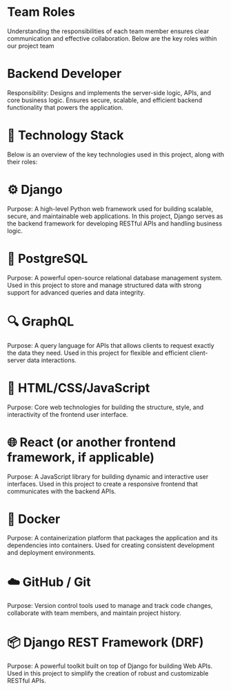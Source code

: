 # Team Roles
Understanding the responsibilities of each team member ensures clear communication and effective collaboration. Below are the key roles within our project team
# Backend Developer
Responsibility:
Designs and implements the server-side logic, APIs, and core business logic. Ensures secure, scalable, and efficient backend functionality that powers the application.

# 🧰 Technology Stack
Below is an overview of the key technologies used in this project, along with their roles:

# ⚙️ Django
Purpose: A high-level Python web framework used for building scalable, secure, and maintainable web applications. In this project, Django serves as the backend framework for developing RESTful APIs and handling business logic.

# 🐘 PostgreSQL
Purpose: A powerful open-source relational database management system. Used in this project to store and manage structured data with strong support for advanced queries and data integrity.

# 🔍 GraphQL
Purpose: A query language for APIs that allows clients to request exactly the data they need. Used in this project for flexible and efficient client-server data interactions.

# 🎨 HTML/CSS/JavaScript
Purpose: Core web technologies for building the structure, style, and interactivity of the frontend user interface.

# 🌐 React (or another frontend framework, if applicable)
Purpose: A JavaScript library for building dynamic and interactive user interfaces. Used in this project to create a responsive frontend that communicates with the backend APIs.

# 🐳 Docker
Purpose: A containerization platform that packages the application and its dependencies into containers. Used for creating consistent development and deployment environments.

# ☁️ GitHub / Git
Purpose: Version control tools used to manage and track code changes, collaborate with team members, and maintain project history.

# 📦 Django REST Framework (DRF)
Purpose: A powerful toolkit built on top of Django for building Web APIs. Used in this project to simplify the creation of robust and customizable RESTful APIs.
